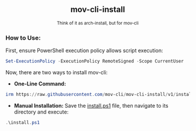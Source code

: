<div align="center">

  ## mov-cli-install
  <sub>Think of it as arch-install, but for mov-cli</sub>

</div>

### How to Use:

First, ensure PowerShell execution policy allows script execution:

```powershell
Set-ExecutionPolicy -ExecutionPolicy RemoteSigned -Scope CurrentUser
```

Now, there are two ways to install mov-cli:

- **One-Line Command:**
```powershell
irm https://raw.githubusercontent.com/mov-cli/mov-cli-install/v1/install.ps1 | iex 
```

- **Manual Installation:**
Save the [install.ps1](https://raw.githubusercontent.com/mov-cli/mov-cli-install/v1/install.ps1) file, then navigate to its directory and execute:
```powershell
.\install.ps1
```
